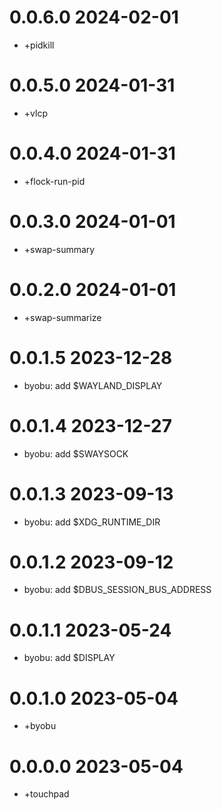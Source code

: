 0.0.6.0 2024-02-01
==================
- +pidkill

0.0.5.0 2024-01-31
==================
- +vlcp

0.0.4.0 2024-01-31
==================
- +flock-run-pid

0.0.3.0 2024-01-01
==================
- +swap-summary

0.0.2.0 2024-01-01
==================
- +swap-summarize

0.0.1.5 2023-12-28
==================
- byobu: add $WAYLAND_DISPLAY

0.0.1.4 2023-12-27
==================
- byobu: add $SWAYSOCK

0.0.1.3 2023-09-13
==================
- byobu: add $XDG_RUNTIME_DIR

0.0.1.2 2023-09-12
==================
- byobu: add $DBUS_SESSION_BUS_ADDRESS

0.0.1.1 2023-05-24
==================
- byobu: add $DISPLAY

0.0.1.0 2023-05-04
==================
- +byobu

0.0.0.0 2023-05-04
===================
- +touchpad
